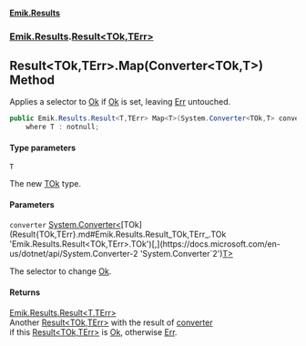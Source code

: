 #### [Emik.Results](index.md 'index')
### [Emik.Results](Emik.Results.md 'Emik.Results').[Result&lt;TOk,TErr&gt;](Result{TOk,TErr}.md 'Emik.Results.Result<TOk,TErr>')

## Result<TOk,TErr>.Map<T>(Converter<TOk,T>) Method

Applies a selector to [Ok](Result{TOk,TErr}.Ok.md 'Emik.Results.Result<TOk,TErr>.Ok') if [Ok](Result{TOk,TErr}.Ok.md 'Emik.Results.Result<TOk,TErr>.Ok') is set, leaving [Err](Result{TOk,TErr}.Err.md 'Emik.Results.Result<TOk,TErr>.Err') untouched.

```csharp
public Emik.Results.Result<T,TErr> Map<T>(System.Converter<TOk,T> converter)
    where T : notnull;
```
#### Type parameters

<a name='Emik.Results.Result_TOk,TErr_.Map_T_(System.Converter_TOk,T_).T'></a>

`T`

The new [TOk](Result{TOk,TErr}.md#Emik.Results.Result_TOk,TErr_.TOk 'Emik.Results.Result<TOk,TErr>.TOk') type.
#### Parameters

<a name='Emik.Results.Result_TOk,TErr_.Map_T_(System.Converter_TOk,T_).converter'></a>

`converter` [System.Converter&lt;](https://docs.microsoft.com/en-us/dotnet/api/System.Converter-2 'System.Converter`2')[TOk](Result{TOk,TErr}.md#Emik.Results.Result_TOk,TErr_.TOk 'Emik.Results.Result<TOk,TErr>.TOk')[,](https://docs.microsoft.com/en-us/dotnet/api/System.Converter-2 'System.Converter`2')[T](Result{TOk,TErr}.Map{T}(Converter{TOk,T}).md#Emik.Results.Result_TOk,TErr_.Map_T_(System.Converter_TOk,T_).T 'Emik.Results.Result<TOk,TErr>.Map<T>(System.Converter<TOk,T>).T')[&gt;](https://docs.microsoft.com/en-us/dotnet/api/System.Converter-2 'System.Converter`2')

The selector to change [Ok](Result{TOk,TErr}.Ok.md 'Emik.Results.Result<TOk,TErr>.Ok').

#### Returns
[Emik.Results.Result&lt;](Result{TOk,TErr}.md 'Emik.Results.Result<TOk,TErr>')[T](Result{TOk,TErr}.Map{T}(Converter{TOk,T}).md#Emik.Results.Result_TOk,TErr_.Map_T_(System.Converter_TOk,T_).T 'Emik.Results.Result<TOk,TErr>.Map<T>(System.Converter<TOk,T>).T')[,](Result{TOk,TErr}.md 'Emik.Results.Result<TOk,TErr>')[TErr](Result{TOk,TErr}.md#Emik.Results.Result_TOk,TErr_.TErr 'Emik.Results.Result<TOk,TErr>.TErr')[&gt;](Result{TOk,TErr}.md 'Emik.Results.Result<TOk,TErr>')  
Another [Result&lt;TOk,TErr&gt;](Result{TOk,TErr}.md 'Emik.Results.Result<TOk,TErr>') with the result of [converter](Result{TOk,TErr}.Map{T}(Converter{TOk,T}).md#Emik.Results.Result_TOk,TErr_.Map_T_(System.Converter_TOk,T_).converter 'Emik.Results.Result<TOk,TErr>.Map<T>(System.Converter<TOk,T>).converter')  
if this [Result&lt;TOk,TErr&gt;](Result{TOk,TErr}.md 'Emik.Results.Result<TOk,TErr>') is [Ok](Result{TOk,TErr}.Ok.md 'Emik.Results.Result<TOk,TErr>.Ok'), otherwise [Err](Result{TOk,TErr}.Err.md 'Emik.Results.Result<TOk,TErr>.Err').